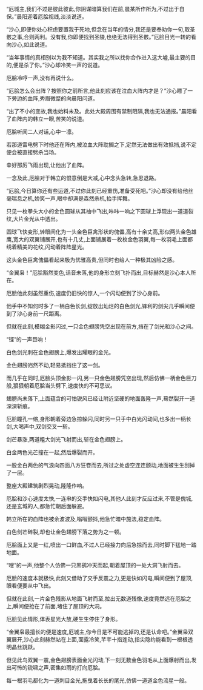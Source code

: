 
“厄城主,我们不过是彼此彼此,你阴谋暗算我们在前,晨某所作所为,不过出于自保。”晨阳迎着厄脍视线,淡淡说道。

“沙心,即便你处心积虑要置我于死地,但念在当年的情分,我还是要奉劝你一句,取圣骸之事,合则两利。没有我,你即便找到圣陵,也绝无法得到圣骸。”厄脍目光一转的看向沙心,如此说道。

“当年事情的真相别以为我不知道。其实我之所以找你合作进入这大墟,最主要的目的,便是杀了你。”沙心却冷笑一声的说道。

厄脍冷哼一声,没有再说什么。

“厄脍怎么会出阵？按照你之前所言,他此刻应该在泣血大阵内才是？”沙心瞟了一下旁边的血阵,秀眉微蹙的向晨阳问道。

“出了不小的变故,我也始料未及。此处大殿周围有禁制阻隔,我也无法通报。”晨阳看了血阵内的韩立一眼,苦笑的说道。

厄脍听闻二人对话,心中一凛。

若那道雷电劈下时他还在阵内,被泣血大阵耽搁之下,定然无法做出有效抵挡,说不定便会被直接劈杀当场。

幸好那厉飞雨出现,让他出了血阵。

一念及此,厄脍对于韩立的恨意倒是大减,心中念头急转,急思退路。

“厄脍,今日算你还有些运道,不过你此刻已经重伤,准备受死吧。”沙心却没有给他丝毫喘息之机,娇笑一声,眼中却满是森然杀机,抬手挥舞。

只见一枚拳头大小的金色圆球从其袖中飞出,咔咔一响之下圆球上浮现出一道道裂纹,大片金光从中透出。

圆球飞快变形,转眼间化为一头金色巨禽形状的傀儡,高有十余丈高,形似两头金色雄鹰,宽大的双翼铺展开,也有十几丈,上面铺展着一枚枚金色羽翼,每一枚羽毛上面都绣着精美的花纹,闪动着阵阵星光。

这头金色巨禽傀儡看起来极为优雅高贵,但同时也给人一种极其凶险之感。

“金翼枭！”厄脍豁然变色,话音未落,他的身形立刻飞扑而出,目标赫然是沙心本人所在。

厄脍他此刻虽然重伤,速度仍旧快的惊人,一个闪动便到了沙心身前。

他手中不知何时多了一柄白色长剑,绽放出灿烂的白色剑光,锋利的剑尖几乎瞬间便到了沙心身前一尺距离。

但就在此刻,模糊金影闪过,一只金色翅膀凭空出现在前方,挡在了剑光和沙心之间。

“铿”的一声巨响！

白色剑光刺在金色翅膀上,爆发出耀眼的金光。

金色翅膀岿然不动,轻易抵挡住了这一剑。

而几乎在同时,厄脍头顶金影一闪,另一只金色翅膀凭空出现,然后仿佛一柄金色巨刀般,狠狠朝着厄脍当头劈下,速度快的不可思议。

翅膀尚未落下,上面蕴含的可怕锐风已经让附近坚硬的地面轰隆一声,蓦然裂开一道深深斩痕。

厄脍瞳孔一缩,身形朝着旁边急掠躲闪,同时另一只手中白光闪动间,也多出一柄长剑,大喝声中,双剑交叉一斩。

剑芒暴涨,两道粗大剑光飞射而出,斩在金色翅膀上。

白金两色光芒撞在一起,然后爆裂而开。

一股金白两色的气浪向四面八方狂卷而去,所过之处虚空连连颤动,地面被生生刮掉了一层。

整座大殿建筑剧烈晃动,隆隆作响。

厄脍和沙心速度太快,一连串的交手快如闪电,其他人此刻才反应过来,不管是傀城,还是玄城的人,都急忙朝后面躲避。

韩立所在的血阵也被余波波及,嗡嗡颤抖,他急忙暗中施法,稳定血阵。

白色剑芒碎裂,却也让金色翅膀下落之势为之一顿。

厄脍面上又是一红,喷出一口鲜血,不过人已经接力向后急掠而去,同时脚下猛地一踏地面。

“嗖”的一声,他整个人仿佛一只黑鹞冲天而起,朝着屋顶的一处大洞飞射而去。

厄脍的速度本就极快,此刻又借助了交手反震之力,更是快如闪电,瞬间便到了屋顶,眼看便要从中飞出。

但就在此刻,一片金色残影从地面飞射而至,拉出无数道残像,速度竟然远在厄脍之上,瞬间便抢在了前面,堵住了屋顶的大洞。

厄脍见此情形,体表星光大放,硬生生停住了身形。

“金翼枭最擅长的便是速度,厄城主,你今日是不可能逃掉的,还是认命吧。”金翼枭双翼展开,沙心此刻赫然站在上面,面露冷笑,芊芊十指连动,指尖隐约能看到一根根透明晶丝跳跃。

但见此鸟双翼一震,金色翅膀表面金光闪动,下一刻无数金色羽毛从上面爆射而出,发出可怖的锐啸之声,密集如雨的打向厄脍。

每一根羽毛都化为一道刺目金光,拖曳着长长的尾光,仿佛一道道金色流星一般。